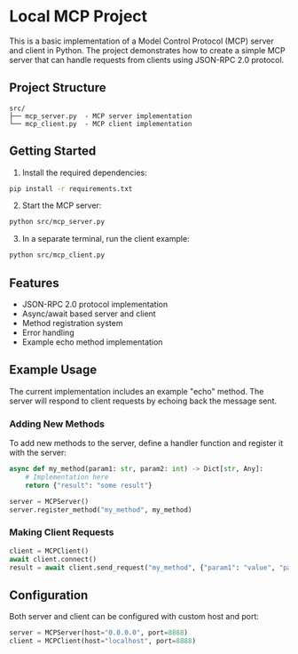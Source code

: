 # Local MCP Project

This is a basic implementation of a Model Control Protocol (MCP) server and client in Python. The project demonstrates how to create a simple MCP server that can handle requests from clients using JSON-RPC 2.0 protocol.

## Project Structure

```
src/
├── mcp_server.py  - MCP server implementation
└── mcp_client.py  - MCP client implementation
```

## Getting Started

1. Install the required dependencies:
```bash
pip install -r requirements.txt
```

2. Start the MCP server:
```bash
python src/mcp_server.py
```

3. In a separate terminal, run the client example:
```bash
python src/mcp_client.py
```

## Features

- JSON-RPC 2.0 protocol implementation
- Async/await based server and client
- Method registration system
- Error handling
- Example echo method implementation

## Example Usage

The current implementation includes an example "echo" method. The server will respond to client requests by echoing back the message sent.

### Adding New Methods

To add new methods to the server, define a handler function and register it with the server:

```python
async def my_method(param1: str, param2: int) -> Dict[str, Any]:
    # Implementation here
    return {"result": "some result"}

server = MCPServer()
server.register_method("my_method", my_method)
```

### Making Client Requests

```python
client = MCPClient()
await client.connect()
result = await client.send_request("my_method", {"param1": "value", "param2": 42})
```

## Configuration

Both server and client can be configured with custom host and port:

```python
server = MCPServer(host="0.0.0.0", port=8888)
client = MCPClient(host="localhost", port=8888)
```